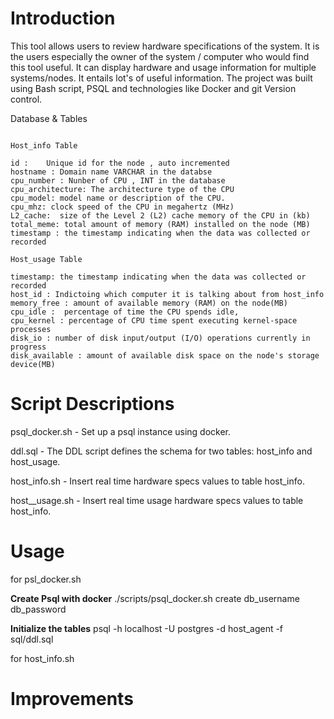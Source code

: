 # Introduction

This tool allows users to review hardware specifications of the system. It is the users especially the owner of the system / computer who would find this tool useful. It can display hardware and usage information for multiple systems/nodes. It entails lot's of useful information. The project was built using Bash script, PSQL and technologies like Docker and git Version control.

Database & Tables
```

Host_info Table

id :    Unique id for the node , auto incremented 
hostname : Domain name VARCHAR in the databse 
cpu_number : Nunber of CPU , INT in the database
cpu_architecture: The architecture type of the CPU 
cpu_model: model name or description of the CPU.
cpu_mhz: clock speed of the CPU in megahertz (MHz)
L2_cache:  size of the Level 2 (L2) cache memory of the CPU in (kb)
total_meme: total amount of memory (RAM) installed on the node (MB)
timestamp : the timestamp indicating when the data was collected or recorded

Host_usage Table

timestamp: the timestamp indicating when the data was collected or recorded
host_id : Indictoing which computer it is talking about from host_info
memory_free : amount of available memory (RAM) on the node(MB)
cpu_idle :  percentage of time the CPU spends idle, 
cpu_kernel : percentage of CPU time spent executing kernel-space processes 
disk_io : number of disk input/output (I/O) operations currently in progress
disk_available : amount of available disk space on the node's storage device(MB)

```
# Script Descriptions

psql_docker.sh - Set up a psql instance using docker.

ddl.sql - The DDL script defines the schema for two tables: host_info and host_usage.

host_info.sh - Insert real time hardware specs values to table host_info.

host__usage.sh - Insert real time usage hardware specs values to table host_info.


# Usage

for psl_docker.sh

**Create Psql with docker**
./scripts/psql_docker.sh create db_username db_password


**Initialize the tables**
psql -h localhost -U postgres -d host_agent -f sql/ddl.sql

for host_info.sh


# Improvements

